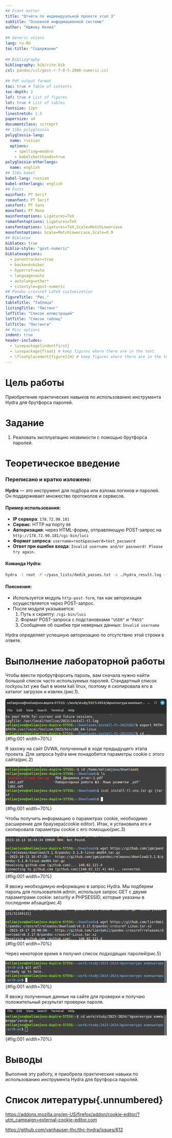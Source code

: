 ```yaml
---
## Front matter
title: "Отчёта по индивидуальной проекте этап 3"
subtitle: "Основной информационной системе"
author: "Нджову Нелиа"

## Generic otions
lang: ru-RU
toc-title: "Содержание"

## Bibliography
bibliography: bib/cite.bib
csl: pandoc/csl/gost-r-7-0-5-2008-numeric.csl

## Pdf output format
toc: true # Table of contents
toc-depth: 2
lof: true # List of figures
lot: true # List of tables
fontsize: 12pt
linestretch: 1.5
papersize: a4
documentclass: scrreprt
## I18n polyglossia
polyglossia-lang:
  name: russian
  options:
	- spelling=modern
	- babelshorthands=true
polyglossia-otherlangs:
  name: english
## I18n babel
babel-lang: russian
babel-otherlangs: english
## Fonts
mainfont: PT Serif
romanfont: PT Serif
sansfont: PT Sans
monofont: PT Mono
mainfontoptions: Ligatures=TeX
romanfontoptions: Ligatures=TeX
sansfontoptions: Ligatures=TeX,Scale=MatchLowercase
monofontoptions: Scale=MatchLowercase,Scale=0.9
## Biblatex
biblatex: true
biblio-style: "gost-numeric"
biblatexoptions:
  - parentracker=true
  - backend=biber
  - hyperref=auto
  - language=auto
  - autolang=other*
  - citestyle=gost-numeric
## Pandoc-crossref LaTeX customization
figureTitle: "Рис."
tableTitle: "Таблица"
listingTitle: "Листинг"
lofTitle: "Список иллюстраций"
lotTitle: "Список таблиц"
lolTitle: "Листинги"
## Misc options
indent: true
header-includes:
  - \usepackage{indentfirst}
  - \usepackage{float} # keep figures where there are in the text
  - \floatplacement{figure}{H} # keep figures where there are in the text
---
```


# Цель работы

Приобретение практических навыков по использованию инструмента Hydra для брутфорса паролей.

# Задание

1. Реаловать эксплуатацию нязвимости с помощью брутфорса паролей.

# Теоретическое введение

### Переписано и кратко изложено:

**Hydra** — это инструмент для подбора или взлома логинов и паролей. Он поддерживает множество протоколов и сервисов.

#### Пример использования:
- **IP сервера**: `178.72.90.181`
- **Сервис**: HTTP на порту `80`
- **Авторизация**: через HTML-форму, отправляющую POST-запрос на
  `http://178.72.90.181/cgi-bin/luci`
- **Формат запроса**:
  `username=root&password=test_password`
- **Ответ при ошибке входа**:
  `Invalid username and/or password! Please try again.`

#### Команда Hydra:
```bash
hydra -l root -P ~/pass_lists/dedik_passes.txt -o ./hydra_result.log -f -V -s 80 178.72.90.181 http-post-form "/cgi-bin/luci:username=^USER^&password=^PASS^:Invalid username"
```

#### Пояснения:
- Используется модуль `http-post-form`, так как авторизация осуществляется через POST-запрос.
- После модуля указывается:
  1. Путь к скрипту: `/cgi-bin/luci`
  2. Формат POST-запроса с подстановками `^USER^` и `^PASS^`
  3. Сообщение об ошибке при неверных данных: `Invalid username`

Hydra определяет успешную авторизацию по отсутствию этой строки в ответе.

# Выполнение лабораторной работы

Чтобы ввести пробрутфорсить пароль, вам сначала нужно найти большой список часто используемых паролей. Стандартный список rockyou.txt уже был в моем kali linux, поэтому я скопировала его в каталог загрузок и извлек.(рис.1).

![Распаковка архив со списком паролей](image/Untitled2.png){#fig:001 width=70%}

Я захожу на сайт DVWA, полученный в ходе предыдущего этапа проекта. Для запроса hydra мне понадобятся параметры cookie с этого сайта(рис.2)

![Сайт, с которого получаем информацию о параметрах cookie](image/Untitled1.png){#fig:001 width=70%}

Чтобы получить информацию о параметрах cookie, необходимо расширение для браузера(cookie editor). Итак, я установила его и скопировала параметры cookie с его помощью(рис.3)

![информация о параметрах cookie](image/Untitled3.png){#fig:001 width=70%}

Я ввожу необходимую информацию в запрос Hydra. Мы подберем пароль для пользователя admin, используя запрос GET с двумя параметрами cookie: security и PHPSESSID, которые указаны в последнем абзаце(рис.4)

![Запрос Hydra](image/Untitled4.png){#fig:001 width=70%}

Через некоторое время я получил список подходящих паролей(рис.5)

![Результат запроса](image/Untitled9.png){#fig:001 width=70%}

Я ввожу полученные данные на сайте для проверки и получаю положительный результат проверки пароля.

![Результат](image/Untitled8.png){#fig:001 width=70%}

# Выводы

Выполнив эту работу, я приобрела практические навыки по использованию инструмента Hydra для брутфорса паролей.

# Список литературы{.unnumbered}

https://addons.mozilla.org/en-US/firefox/addon/cookie-editor/?utm_campaign=external-cookie-editor.com

https://github.com/vanhauser-thc/thc-hydra/issues/612
